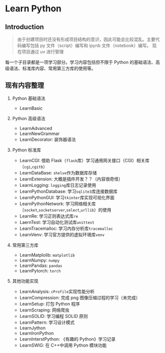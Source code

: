 # Learn Python

## Introduction

> 由于创建项目时还没有形成项目结构的意识，因此可能会比较混乱。主要代码编写包括 py 文件（script）编写和 ipynb 文件（notebook）编写。
> 现在项目通过 uv 进行管理

每一个子目录都是一项学习部分。学习内容包括但不限于 Python 的基础语法、高级语法、标准库内容、常用第三方库的使用等。

## 现有内容整理

1. Python 基础语法

   - LearnBasic

2. Python 高级语法

   - LearnAdvanced
   - LearnNewGrammar
   - LearnDecorator: 装饰器语法

3. Python 标准库

   - LearnCGI: 借助 Flask（`flask`库）学习通用网关接口（CGI）相关库（`cgi`,`cgitb`）
   - LearnDataBase: `shelve`作为数据库存储
   - LearnExtension: 大概是插件开发？？（内容很奇怪）
   - LearnLogging: `logging`库日志记录使用
   - LearnPythonDatabase: 学习`sqlite3`库连接数据库
   - LearnPythonGUI: 学习`tkinter`库实现可视化界面
   - LearnPythonNetwork: 学习网络相关库（`socket`,`socketserver`,`select`,`urllib`）的使用
   - LearnRe: 学习正则表达式库`re`
   - LaernTest: 学习自动化测试库`unittest`
   - LearnTracemalloc: 学习内存分析库`tracemalloc`
   - LearnVenv: 学习官方提供的虚拟环境库`venv`

4. 常用第三方库

   - LearnMatplolib: `matplotlib`
   - LearnNumpy: `numpy`
   - LearnPandas: `pandas`
   - LearnPytorch: `torch`

5. 其他功能实现

   - LearnAnalysis: `cProfile`实现性能分析
   - LearnCompression: 完成 png 图像压缩过程的学习（未完成）
   - LearnSetup: 打包 Python 程序
   - LearnScraping: 网络爬虫
   - LearnSOLID: 学习编程 SOLID 原则
   - LearnPattern: 学习设计模式
   - LearnJython
   - LearnIronPython
   - LearnInterstPython: 《有趣的 Python》学习记录
   - LearnSWIG: 在 C++中调用 Python 模块功能
